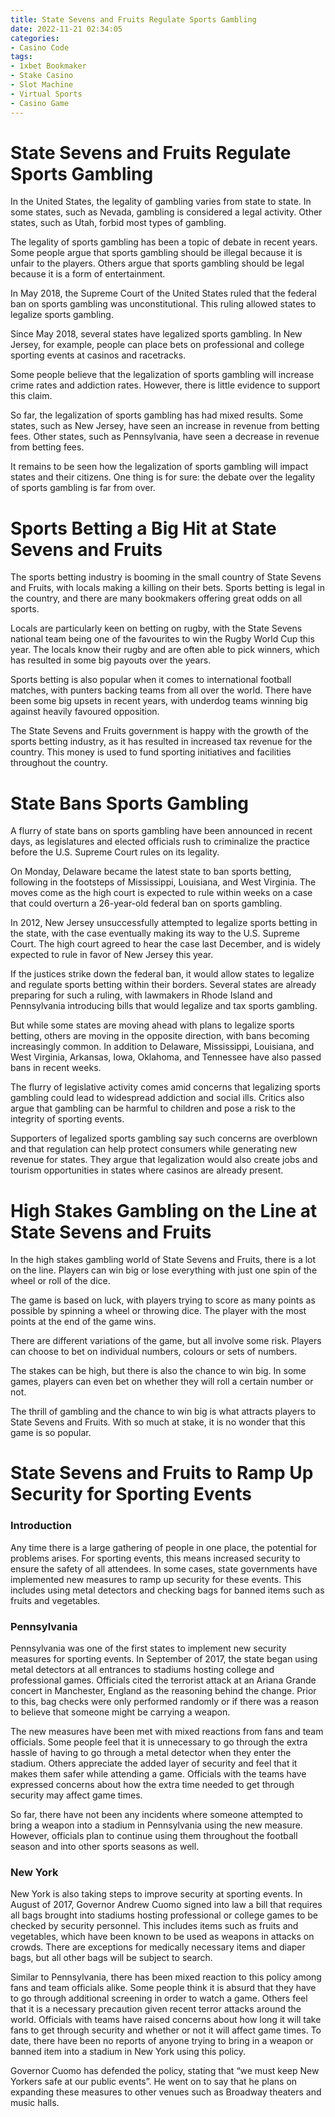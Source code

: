 ```yaml
---
title: State Sevens and Fruits Regulate Sports Gambling
date: 2022-11-21 02:34:05
categories:
- Casino Code
tags:
- 1xbet Bookmaker
- Stake Casino
- Slot Machine
- Virtual Sports
- Casino Game
---
```



#  State Sevens and Fruits Regulate Sports Gambling

In the United States, the legality of gambling varies from state to state. In some states, such as Nevada, gambling is considered a legal activity. Other states, such as Utah, forbid most types of gambling.

The legality of sports gambling has been a topic of debate in recent years. Some people argue that sports gambling should be illegal because it is unfair to the players. Others argue that sports gambling should be legal because it is a form of entertainment.

In May 2018, the Supreme Court of the United States ruled that the federal ban on sports gambling was unconstitutional. This ruling allowed states to legalize sports gambling.

Since May 2018, several states have legalized sports gambling. In New Jersey, for example, people can place bets on professional and college sporting events at casinos and racetracks.

Some people believe that the legalization of sports gambling will increase crime rates and addiction rates. However, there is little evidence to support this claim.

So far, the legalization of sports gambling has had mixed results. Some states, such as New Jersey, have seen an increase in revenue from betting fees. Other states, such as Pennsylvania, have seen a decrease in revenue from betting fees.

It remains to be seen how the legalization of sports gambling will impact states and their citizens. One thing is for sure: the debate over the legality of sports gambling is far from over.

#  Sports Betting a Big Hit at State Sevens and Fruits

The sports betting industry is booming in the small country of State Sevens and Fruits, with locals making a killing on their bets. Sports betting is legal in the country, and there are many bookmakers offering great odds on all sports.

Locals are particularly keen on betting on rugby, with the State Sevens national team being one of the favourites to win the Rugby World Cup this year. The locals know their rugby and are often able to pick winners, which has resulted in some big payouts over the years.

Sports betting is also popular when it comes to international football matches, with punters backing teams from all over the world. There have been some big upsets in recent years, with underdog teams winning big against heavily favoured opposition.

The State Sevens and Fruits government is happy with the growth of the sports betting industry, as it has resulted in increased tax revenue for the country. This money is used to fund sporting initiatives and facilities throughout the country.

#  State Bans Sports Gambling

A flurry of state bans on sports gambling have been announced in recent days, as legislatures and elected officials rush to criminalize the practice before the U.S. Supreme Court rules on its legality.

On Monday, Delaware became the latest state to ban sports betting, following in the footsteps of Mississippi, Louisiana, and West Virginia. The moves come as the high court is expected to rule within weeks on a case that could overturn a 26-year-old federal ban on sports gambling.

In 2012, New Jersey unsuccessfully attempted to legalize sports betting in the state, with the case eventually making its way to the U.S. Supreme Court. The high court agreed to hear the case last December, and is widely expected to rule in favor of New Jersey this year.

If the justices strike down the federal ban, it would allow states to legalize and regulate sports betting within their borders. Several states are already preparing for such a ruling, with lawmakers in Rhode Island and Pennsylvania introducing bills that would legalize and tax sports gambling.

But while some states are moving ahead with plans to legalize sports betting, others are moving in the opposite direction, with bans becoming increasingly common. In addition to Delaware, Mississippi, Louisiana, and West Virginia, Arkansas, Iowa, Oklahoma, and Tennessee have also passed bans in recent weeks.

The flurry of legislative activity comes amid concerns that legalizing sports gambling could lead to widespread addiction and social ills. Critics also argue that gambling can be harmful to children and pose a risk to the integrity of sporting events.

Supporters of legalized sports gambling say such concerns are overblown and that regulation can help protect consumers while generating new revenue for states. They argue that legalization would also create jobs and tourism opportunities in states where casinos are already present.

#  High Stakes Gambling on the Line at State Sevens and Fruits

In the high stakes gambling world of State Sevens and Fruits, there is a lot on the line. Players can win big or lose everything with just one spin of the wheel or roll of the dice.

The game is based on luck, with players trying to score as many points as possible by spinning a wheel or throwing dice. The player with the most points at the end of the game wins.

There are different variations of the game, but all involve some risk. Players can choose to bet on individual numbers, colours or sets of numbers.

The stakes can be high, but there is also the chance to win big. In some games, players can even bet on whether they will roll a certain number or not.

The thrill of gambling and the chance to win big is what attracts players to State Sevens and Fruits. With so much at stake, it is no wonder that this game is so popular.

#  State Sevens and Fruits to Ramp Up Security for Sporting Events

### Introduction

Any time there is a large gathering of people in one place, the potential for problems arises. For sporting events, this means increased security to ensure the safety of all attendees. In some cases, state governments have implemented new measures to ramp up security for these events. This includes using metal detectors and checking bags for banned items such as fruits and vegetables.

### Pennsylvania

Pennsylvania was one of the first states to implement new security measures for sporting events. In September of 2017, the state began using metal detectors at all entrances to stadiums hosting college and professional games. Officials cited the terrorist attack at an Ariana Grande concert in Manchester, England as the reasoning behind the change. Prior to this, bag checks were only performed randomly or if there was a reason to believe that someone might be carrying a weapon.

The new measures have been met with mixed reactions from fans and team officials. Some people feel that it is unnecessary to go through the extra hassle of having to go through a metal detector when they enter the stadium. Others appreciate the added layer of security and feel that it makes them safer while attending a game. Officials with the teams have expressed concerns about how the extra time needed to get through security may affect game times.

So far, there have not been any incidents where someone attempted to bring a weapon into a stadium in Pennsylvania using the new measure. However, officials plan to continue using them throughout the football season and into other sports seasons as well.

### New York

New York is also taking steps to improve security at sporting events. In August of 2017, Governor Andrew Cuomo signed into law a bill that requires all bags brought into stadiums hosting professional or college games to be checked by security personnel. This includes items such as fruits and vegetables, which have been known to be used as weapons in attacks on crowds. There are exceptions for medically necessary items and diaper bags, but all other bags will be subject to search.

Similar to Pennsylvania, there has been mixed reaction to this policy among fans and team officials alike. Some people think it is absurd that they have to go through additional screening in order to watch a game. Others feel that it is a necessary precaution given recent terror attacks around the world. Officials with teams have raised concerns about how long it will take fans to get through security and whether or not it will affect game times. To date, there have been no reports of anyone trying to bring in a weapon or banned item into a stadium in New York using this policy.

Governor Cuomo has defended the policy, stating that “we must keep New Yorkers safe at our public events”. He went on to say that he plans on expanding these measures to other venues such as Broadway theaters and music halls.